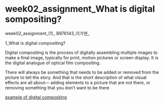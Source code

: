 # week02_assignment_What is digital sompositing?
week02_assignment_(1)_ B976143_이가현_ 

1_What is digital compositing?

Digital compositing is the process of digitally assembling multiple images to make a final image, 
typically for print, motion pictures or screen display. It is the digital analogue of optical film compositing.

There will always be something that needs to be added or removed from the picture to tell the story.
And that is the short description of what visual effects are all about— adding elements to a picture that are not there,
or removing something that you don’t want to be there

[example of digital compositing](http://www.animationboss.net/wp-content/uploads/2018/03/Wonder_Women_VFX.jpg)


